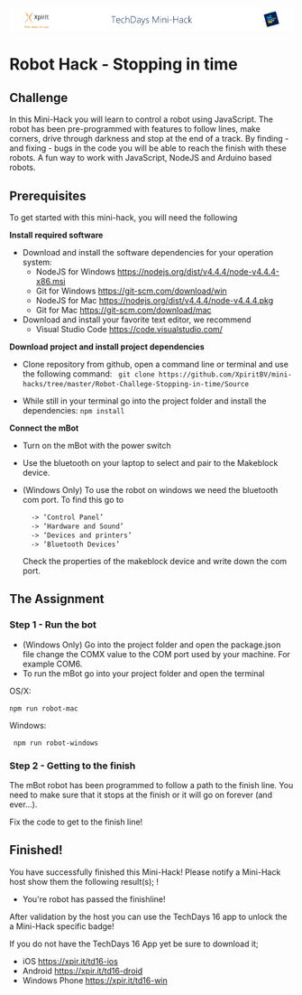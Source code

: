 ![Xpirit TechDays MiniHack Banner](../HackBanner-s.png)
# Robot Hack - Stopping in time #

## Challenge ##
In this Mini-Hack you will learn to control a robot using JavaScript. The robot has been pre-programmed with features to follow lines, make corners, drive through darkness and stop at the end of a track. By finding - and fixing - bugs in the code you will be able to reach the finish with these robots. A fun way to work with JavaScript, NodeJS and Arduino based robots.

## Prerequisites ##
To get started with this mini-hack, you will need the following 

**Install required software**

- Download and install the software dependencies for your operation system:
    - NodeJS for Windows <https://nodejs.org/dist/v4.4.4/node-v4.4.4-x86.msi>
    - Git for Windows <https://git-scm.com/download/win>
    - NodeJS for Mac <https://nodejs.org/dist/v4.4.4/node-v4.4.4.pkg>
    - Git for Mac <https://git-scm.com/download/mac>
- Download and install your favorite text editor, we recommend 
    - Visual Studio Code <https://code.visualstudio.com/>

**Download project and install project dependencies**
- Clone repository from github, open a command line or terminal and use the following command: ` git clone https://github.com/XpiritBV/mini-hacks/tree/master/Robot-Challege-Stopping-in-time/Source` 

- While still in your terminal go into the project folder and install the dependencies: `npm install` 

**Connect the mBot**
- Turn on the mBot with the power switch
- Use the bluetooth on your laptop to select and pair to the Makeblock device.
- (Windows Only) To use the robot on windows we need the bluetooth com port. To find this go to

        -> ‘Control Panel’ 
        -> ‘Hardware and Sound’ 
        -> ‘Devices and printers’ 
        -> ‘Bluetooth Devices’ 
    Check the properties of the makeblock device and write down the com port.

## The Assignment ##

### Step 1 - Run the bot ###

- (Windows Only) Go into the project folder and open the package.json file change the COMX value to the COM port used by your machine. For example COM6.
- To run the mBot go into your project folder and open the terminal

OS/X:  
``` 
npm run robot-mac
``` 

Windows:
``` 
 npm run robot-windows
``` 

### Step 2 - Getting to the finish ###

The mBot robot has been programmed to follow a path to the finish line. You need to make sure that it stops at the finish or it will go on forever (and ever…).

Fix the code to get to the finish line!

## Finished! ##
You have successfully finished this Mini-Hack! Please notify a Mini-Hack host show them the following result(s);
!
- You're robot has passed the finishline!

After validation by the host you can use the TechDays 16 app to unlock the a Mini-Hack specific badge!

If you do not have the TechDays 16 App yet be sure to download it;
- iOS <https://xpir.it/td16-ios>
- Android <https://xpir.it/td16-droid>
- Windows Phone <https://xpir.it/td16-win>